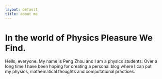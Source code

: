 ```yaml
---
layout: default
title: about me
---
```


# In the world of Physics Pleasure We Find.
Hello, everyone. My name is Peng Zhou and I am a physics students. Over a long time I have been hoping for creating
a personal blog where I can put my physics, mathematical thoughts and computational practices. 



